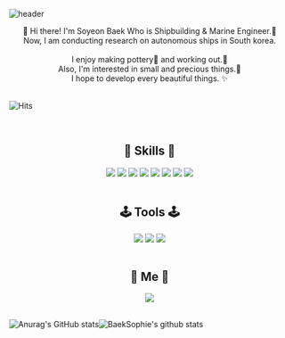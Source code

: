 
![header](https://capsule-render.vercel.app/api?type=wave&color=auto&height=300&section=header&text=soyeon's%20profile&fontSize=90)


<div align=center> 👋 Hi there! I'm Soyeon Baek Who is Shipbuilding & Marine Engineer.🌅 </div>    
<div align=center> Now, I am conducting research on autonomous ships in South korea.   </div>    
<br/>

<div align=center> I enjoy making pottery🎨 and working out.👟     </div>    
<div align=center> Also, I'm interested in small and precious things.💞    </div>    
<div align=center> I hope to develop every beautiful things. ✨  </div>    

<br/>

![Hits](https://hits.seeyoufarm.com/api/count/incr/badge.svg?url=https%3A%2F%2Fgithub.com%2Fgjbae1212%2Fhit-counter&count_bg=%23EEBDBD&title_bg=%23555555&icon=badoo.svg&icon_color=%23E7E7E7&title=hits&edge_flat=false)

<br/>

## <div align=center> 💫 Skills 💫</div> 
<div align=center> <img src="https://img.shields.io/badge/VisualStudioCode-007ACC?style=flat-square&logo=VisualStudioCode&logoColor=white"/> <img src="https://img.shields.io/badge/python-3776AB?style=flat-square&logo=Python&logoColor=white"/> <img src="https://img.shields.io/badge/C++-00599C?style=flat-square&logo=C%2B%2B&logoColor=white"/> <img src="https://img.shields.io/badge/CSharp-239120?style=flat-square&logo=CSharp&logoColor=white"/> <img src="https://img.shields.io/badge/C-A8B9CC?style=flat-square&logo=C&logoColor=white"/> <img src="https://img.shields.io/badge/TensorFlow-FF6F00?style=flat-square&logo=TensorFlow&logoColor=white"/> <img src="https://img.shields.io/badge/MySQL-4479A1?style=flat-square&logo=MySQL&logoColor=white"/> <img src="https://img.shields.io/badge/MicrosoftAccess-A4373A?style=flat-square&logo=MicrosoftAccess&logoColor=white"/> </div> 
 
<br/>

## <div align=center> 🕹 Tools 🕹</div> 
<div align=center> <img src="https://img.shields.io/badge/Notion-000000?style=flat-square&logo=Notion&logoColor=white"/> <img src="https://img.shields.io/badge/github-181717?style=flat-square&logo=github&logoColor=white"/> <img src="https://img.shields.io/badge/github-F05032?style=flat-square&logo=git&logoColor=white"/> </div> 

<br/>

## <div align=center> 🍒 Me 🍒 </div> 
<div align=center> <img src="https://img.shields.io/badge/Intagram-E4405F?style=flat-square&logo=Instagram&logoColor=white"/> </div> 


<br/>

![Anurag's GitHub stats](https://github-readme-stats.vercel.app/api?username=BaekSophie&show_icons=true&theme=swift)![BaekSophie's github stats](https://github-readme-stats.vercel.app/api/top-langs/?username=BaekSophie&show_icons=true&hide_border=true&title_color=004386&icon_color=004386&layout=compact)



